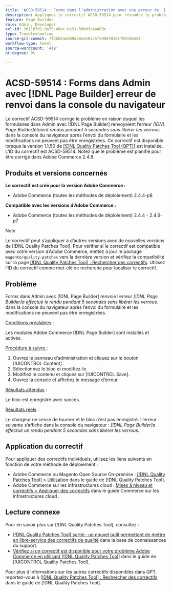 ```yaml
---
title: 'ACSD-59514 : Forms dans l’administration avec une erreur de  [!DNL Page Builder]  dans la console du navigateur'
description: Appliquez le correctif ACSD-59514 pour résoudre le problème d’Adobe Commerce en raison duquel les formulaires dans l’administration avec l’erreur « [!DNL Page Builder] générait le rendu pendant 5 secondes sans libérer les verrous »  [!DNL Page Builder] ’affichaient pas. dans la console du navigateur après l’envoi du formulaire, les modifications ne peuvent pas être enregistrées.
feature: Page Builder
role: Admin, Developer
exl-id: 3d1167d2-0a75-48ac-bc31-5bbd3c4a409e
type: Troubleshooting
source-git-commit: 7fdb02a6d89d50ea593c5fd99d78101f89198424
workflow-type: tm+mt
source-wordcount: '419'
ht-degree: 0%

---
```


# ACSD-59514 : Forms dans Admin avec [!DNL Page Builder] erreur de renvoi dans la console du navigateur

Le correctif ACSD-59514 corrige le problème en raison duquel les formulaires dans Admin avec [!DNL Page Builder] renvoyaient l’erreur *[!DNL Page Builder]étaient rendus pendant 5 secondes sans libérer les verrous.* dans la console du navigateur après l’envoi du formulaire et les modifications ne peuvent pas être enregistrées. Ce correctif est disponible lorsque la version 1.1.50 de [[!DNL Quality Patches Tool (QPT)]](https://experienceleague.adobe.com/fr/docs/commerce-operations/tools/quality-patches-tool/quality-patches-tool-to-self-serve-quality-patches) est installée. L’ID du correctif est ACSD-59514. Notez que le problème est planifié pour être corrigé dans Adobe Commerce 2.4.8.

## Produits et versions concernés

**Le correctif est créé pour la version Adobe Commerce :**

* Adobe Commerce (toutes les méthodes de déploiement) 2.4.4-p8

**Compatible avec les versions d’Adobe Commerce :**

* Adobe Commerce (toutes les méthodes de déploiement) 2.4.4 - 2.4.6-p7

>[!NOTE]
>
>Le correctif peut s’appliquer à d’autres versions avec de nouvelles versions de [!DNL Quality Patches Tool]. Pour vérifier si le correctif est compatible avec votre version d’Adobe Commerce, mettez à jour le package `magento/quality-patches` vers la dernière version et vérifiez la compatibilité sur la page [[!DNL Quality Patches Tool] : Rechercher des correctifs](https://experienceleague.adobe.com/tools/commerce-quality-patches/index.html?lang=fr). Utilisez l’ID du correctif comme mot-clé de recherche pour localiser le correctif.

## Problème

Forms dans Admin avec [!DNL Page Builder] renvoie l’erreur *[!DNL Page Builder]a effectué le rendu pendant 5 secondes sans libérer les verrous.* dans la console du navigateur après l’envoi du formulaire et les modifications ne peuvent pas être enregistrées.

<u>Conditions préalables</u> :

Les modules Adobe Commerce [!DNL Page Builder] sont installés et activés.

<u>Procédure à suivre </u> :

1. Ouvrez le panneau d’administration et cliquez sur le bouton [!UICONTROL Content] .
1. Sélectionnez le bloc et modifiez-le.
1. Modifiez le contenu et cliquez sur [!UICONTROL Save].
1. Ouvrez la console et affichez le message d’erreur.

<u>Résultats attendus</u> :

Le bloc est enregistré avec succès.

<u>Résultats réels</u> :

Le chargeur ne cesse de tourner et le bloc n’est pas enregistré. L’erreur suivante s’affiche dans la console du navigateur :
*[!DNL Page Builder]a effectué un rendu pendant 5 secondes sans libérer les verrous.*

## Application du correctif

Pour appliquer des correctifs individuels, utilisez les liens suivants en fonction de votre méthode de déploiement :

* Adobe Commerce ou Magento Open Source On-premise : [[!DNL Quality Patches Tool] > Utilisation](/help/tools/quality-patches-tool/usage.md) dans le guide de [!DNL Quality Patches Tool].
* Adobe Commerce sur les infrastructures cloud : [Mises à niveau et correctifs > Appliquer des correctifs](https://experienceleague.adobe.com/docs/commerce-cloud-service/user-guide/develop/upgrade/apply-patches.html?lang=fr) dans le guide Commerce sur les infrastructures cloud .

## Lecture connexe

Pour en savoir plus sur [!DNL Quality Patches Tool], consultez :

* [[!DNL Quality Patches Tool] sortie : un nouvel outil permettant de mettre en libre-service des correctifs de qualité](https://experienceleague.adobe.com/fr/docs/commerce-operations/tools/quality-patches-tool/quality-patches-tool-to-self-serve-quality-patches) dans la base de connaissances du support.
* [Vérifiez si un correctif est disponible pour votre problème Adobe Commerce en utilisant [!DNL Quality Patches Tool]](/help/tools/quality-patches-tool/patches-available-in-qpt/check-patch-for-magento-issue-with-magento-quality-patches.md) dans le guide de [!UICONTROL Quality Patches Tool].


Pour plus d’informations sur les autres correctifs disponibles dans QPT, reportez-vous à [[!DNL Quality Patches Tool] : Rechercher des correctifs](https://experienceleague.adobe.com/tools/commerce-quality-patches/index.html?lang=fr) dans le guide de [!DNL Quality Patches Tool].
